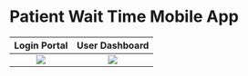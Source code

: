 #  Patient Wait Time Mobile App

Login Portal          |  User Dashboard
:-------------------------:|:-------------------------:
![](http://i.imgur.com/sgp7hGz.png)  |  ![](http://i.imgur.com/WRGbiC1.png)